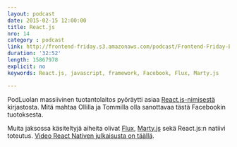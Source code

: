 ```yaml
---
layout: podcast
date: 2015-02-15 12:00:00
title: React.js
nro: 14
category : podcast
link: http://frontend-friday.s3.amazonaws.com/podcast/Frontend-Friday-Episode-14.mp3
duration: '32:52'
length: 15867978
explicit: no
keywords: React.js, javascript, framework, Facebook, Flux, Marty.js

---
```


PodLuolan massiivinen tuotantolaitos pyöräytti asiaa [React.js-nimisestä](http://facebook.github.io/react/index.html) kirjastosta. Mitä mahtaa Ollilla ja Tommilla olla sanottavaa tästä Facebookin tuotoksesta.

Muita jaksossa käsiteltyjä aiheita olivat [Flux](https://facebook.github.io/flux/), [Marty.js](http://martyjs.org/) sekä React.js:n natiivi toteutus. [Video React Nativen julkaisusta on täällä](https://code.facebook.com/videos/786462671439502/react-js-conf-2015-keynote-introducing-react-native-/).
